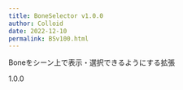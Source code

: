 ```yaml
---
title: BoneSelector v1.0.0
author: Colloid
date: 2022-12-10
permalink: BSv100.html
---
```


Boneをシーン上で表示・選択できるようにする拡張

1.0.0